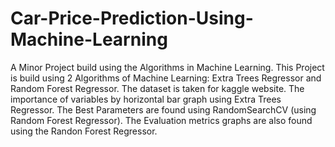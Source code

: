 # Car-Price-Prediction-Using-Machine-Learning
A Minor Project build using the Algorithms in Machine Learning.
This Project is build using 2 Algorithms of Machine Learning: Extra Trees Regressor and Random Forest Regressor.
The dataset is taken for kaggle website.
The importance of variables by horizontal bar graph using Extra Trees Regressor.
The Best Parameters are found using RandomSearchCV (using Random Forest Regressor).
The Evaluation metrics graphs are also found using the Randon Forest Regressor.
